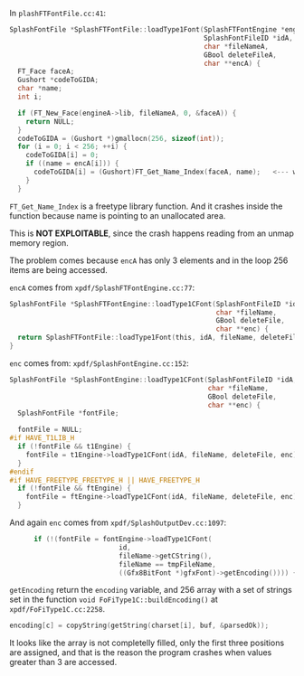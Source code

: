 In `plashFTFontFile.cc:41`:
```c
SplashFontFile *SplashFTFontFile::loadType1Font(SplashFTFontEngine *engineA,
                                                SplashFontFileID *idA,
                                                char *fileNameA,
                                                GBool deleteFileA,
                                                char **encA) {
  FT_Face faceA;
  Gushort *codeToGIDA;
  char *name;
  int i;

  if (FT_New_Face(engineA->lib, fileNameA, 0, &faceA)) {
    return NULL;
  }
  codeToGIDA = (Gushort *)gmallocn(256, sizeof(int));
  for (i = 0; i < 256; ++i) {
    codeToGIDA[i] = 0;
    if ((name = encA[i])) {
      codeToGIDA[i] = (Gushort)FT_Get_Name_Index(faceA, name);   <--- when i = 3 name pointing to an invalid memory
    }
  }
```

`FT_Get_Name_Index` is a freetype library function. And it crashes inside the function because name is pointing to an unallocated area.

This is **NOT EXPLOITABLE**, since the crash happens reading from an unmap memory region.

The problem comes because `encA` has only 3 elements and in the loop 256 items are being accessed.

`encA` comes from `xpdf/SplashFTFontEngine.cc:77`:
```c
SplashFontFile *SplashFTFontEngine::loadType1CFont(SplashFontFileID *idA,
                                                   char *fileName,
                                                   GBool deleteFile,
                                                   char **enc) {
  return SplashFTFontFile::loadType1Font(this, idA, fileName, deleteFile, enc);
}
```

`enc` comes from: `xpdf/SplashFontEngine.cc:152`:
```c
SplashFontFile *SplashFontEngine::loadType1CFont(SplashFontFileID *idA,
                                                 char *fileName,
                                                 GBool deleteFile,
                                                 char **enc) {
  SplashFontFile *fontFile;

  fontFile = NULL;
#if HAVE_T1LIB_H
  if (!fontFile && t1Engine) {
    fontFile = t1Engine->loadType1CFont(idA, fileName, deleteFile, enc);
  }
#endif
#if HAVE_FREETYPE_FREETYPE_H || HAVE_FREETYPE_H
  if (!fontFile && ftEngine) {
    fontFile = ftEngine->loadType1CFont(idA, fileName, deleteFile, enc);
  }
```

And again `enc` comes from `xpdf/SplashOutputDev.cc:1097`:
```c
      if (!(fontFile = fontEngine->loadType1CFont(
                           id,
                           fileName->getCString(),
                           fileName == tmpFileName,
                           ((Gfx8BitFont *)gfxFont)->getEncoding()))) {
```

`getEncoding` return the `encoding` variable, and 256 array with a set of strings set in the function `void FoFiType1C::buildEncoding()` at `xpdf/FoFiType1C.cc:2258`.
```c
encoding[c] = copyString(getString(charset[i], buf, &parsedOk));
```

It looks like the array is not completelly filled, only the first three positions are assigned, and that is the reason the program crashes when values greater than 3 are accessed.
